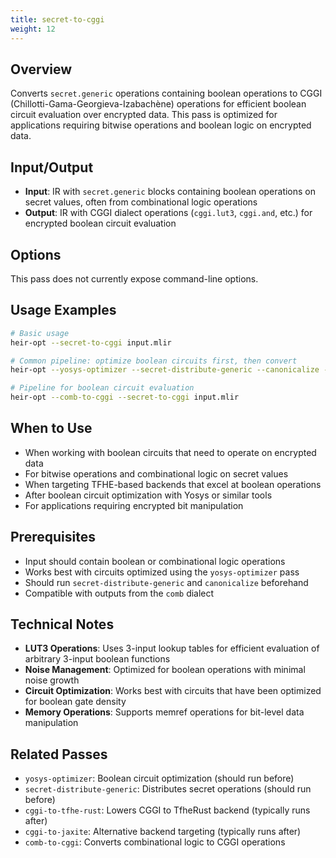 ```yaml
---
title: secret-to-cggi
weight: 12
---
```


## Overview

Converts `secret.generic` operations containing boolean operations to CGGI
(Chillotti-Gama-Georgieva-Izabachène) operations for efficient boolean circuit
evaluation over encrypted data. This pass is optimized for applications
requiring bitwise operations and boolean logic on encrypted data.

## Input/Output

- **Input**: IR with `secret.generic` blocks containing boolean operations on
  secret values, often from combinational logic operations
- **Output**: IR with CGGI dialect operations (`cggi.lut3`, `cggi.and`, etc.)
  for encrypted boolean circuit evaluation

## Options

This pass does not currently expose command-line options.

## Usage Examples

```bash
# Basic usage
heir-opt --secret-to-cggi input.mlir

# Common pipeline: optimize boolean circuits first, then convert
heir-opt --yosys-optimizer --secret-distribute-generic --canonicalize --secret-to-cggi input.mlir

# Pipeline for boolean circuit evaluation
heir-opt --comb-to-cggi --secret-to-cggi input.mlir
```

## When to Use

- When working with boolean circuits that need to operate on encrypted data
- For bitwise operations and combinational logic on secret values
- When targeting TFHE-based backends that excel at boolean operations
- After boolean circuit optimization with Yosys or similar tools
- For applications requiring encrypted bit manipulation

## Prerequisites

- Input should contain boolean or combinational logic operations
- Works best with circuits optimized using the `yosys-optimizer` pass
- Should run `secret-distribute-generic` and `canonicalize` beforehand
- Compatible with outputs from the `comb` dialect

## Technical Notes

- **LUT3 Operations**: Uses 3-input lookup tables for efficient evaluation of
  arbitrary 3-input boolean functions
- **Noise Management**: Optimized for boolean operations with minimal noise
  growth
- **Circuit Optimization**: Works best with circuits that have been optimized
  for boolean gate density
- **Memory Operations**: Supports memref operations for bit-level data
  manipulation

## Related Passes

- `yosys-optimizer`: Boolean circuit optimization (should run before)
- `secret-distribute-generic`: Distributes secret operations (should run before)
- `cggi-to-tfhe-rust`: Lowers CGGI to TfheRust backend (typically runs after)
- `cggi-to-jaxite`: Alternative backend targeting (typically runs after)
- `comb-to-cggi`: Converts combinational logic to CGGI operations
